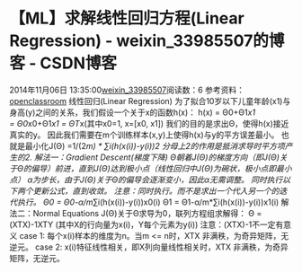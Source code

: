 # 【ML】求解线性回归方程(Linear Regression) - weixin_33985507的博客 - CSDN博客
2014年11月06日 13:35:00[weixin_33985507](https://me.csdn.net/weixin_33985507)阅读数：6
参考资料：[openclassroom](http://openclassroom.stanford.edu/MainFolder/CoursePage.php?course=MachineLearning)
线性回归(Linear Regression)
为了拟合10岁以下儿童年龄(x1)与身高(y)之间的关系，我们假设一个关于x的函数h(x)：
h(x) = Θ0+Θ1*x1 = Θ0*x0+Θ1*x1 = ΘT*x(其中x0=1, x=[x0, x1])
我们的目的是求出Θ，使得h(x)接近真实的y。
因此我们需要在m个训练样本(x,y)上使得h(x)与y的平方误差最小。
也就是最小化J(Θ) =1/(2*m) * ∑i(h(x(i))-y(i))2
分母上2的作用是抵消求导时平方项产生的2.
解法一：Gradient Descent(梯度下降)
Θ朝着J(Θ)的梯度方向（即J(Θ)关于Θ的偏导）前进，直到J(Θ)达到极小点（线性回归中J(Θ)为碗状，极小点即最小点）
α为步长，由于J(Θ)关于Θ的偏导会逐渐变小，因此α无需调整。
同时执行以下两个更新公式，直到收敛。
注意：同时执行。而不是求出一个代入另一个的迭代执行。
Θ0 = Θ0-α/m*∑i(h(x(i))-y(i))x0(i)
Θ1 = Θ1-α/m*∑i(h(x(i))-y(i))x1(i)
解法二：Normal Equations
J(Θ)关于Θ求导为0，联列方程组求解得：
Θ = (XTX)-1XTY (其中X的行向量为x(i)，Y每个元素为y(i))
注意：(XTX)-1不一定有意义
case 1: 每个x(i)样本的维度为n。当m <= n时，XTX 非满秩，为奇异矩阵，无逆元。
case 2: x(i)特征线性相关，即X列向量线性相关时，XTX 非满秩，为奇异矩阵，无逆元。

